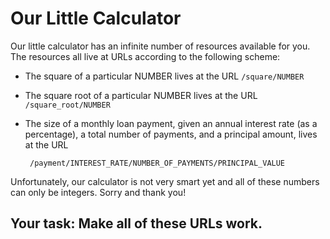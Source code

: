 # Our Little Calculator

Our little calculator has an infinite number of resources available for you. The resources all live at URLs according to the following scheme:

 - The square of a particular NUMBER lives at the URL `/square/NUMBER`
 - The square root of a particular NUMBER lives at the URL `/square_root/NUMBER`
 - The size of a monthly loan payment, given an annual interest rate (as a percentage), a total number of payments, and a principal amount, lives at the URL

        /payment/INTEREST_RATE/NUMBER_OF_PAYMENTS/PRINCIPAL_VALUE

Unfortunately, our calculator is not very smart yet and all of these numbers can only be integers. Sorry and thank you!

## Your task: Make all of these URLs work.
